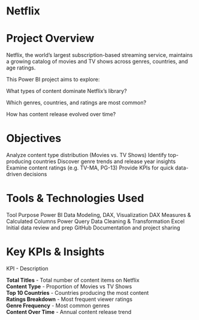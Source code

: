 # Netflix

# Project Overview
Netflix, the world’s largest subscription-based streaming service, maintains 
a growing catalog of movies and TV shows across genres, countries, and age ratings.

This Power BI project aims to explore:

What types of content dominate Netflix’s library?

Which genres, countries, and ratings are most common?

How has content release evolved over time?

# Objectives
Analyze content type distribution (Movies vs. TV Shows)
Identify top-producing countries
Discover genre trends and release year insights
Examine content ratings (e.g. TV-MA, PG-13)
Provide KPIs for quick data-driven decisions

# Tools & Technologies Used
Tool	Purpose
Power BI	Data Modeling, DAX, Visualization
DAX	Measures & Calculated Columns
Power Query	Data Cleaning & Transformation
Excel	Initial data review and prep
GitHub	Documentation and project sharing

# Key KPIs & Insights
KPI                   -      Description

**Total Titles**       -      Total number of content items on Netflix  
**Content Type**       -     Proportion of Movies vs TV Shows  
**Top 10 Countries**   -     Countries producing the most content  
**Ratings Breakdown**  -     Most frequent viewer ratings  
**Genre Frequency**    -        Most common genres  
**Content Over Time**  -       Annual content release trend  
